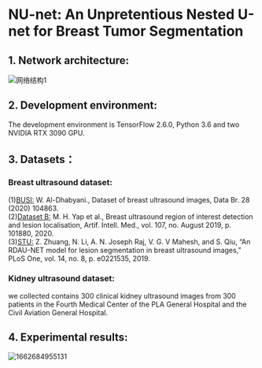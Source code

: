 #  NU-net: An Unpretentious Nested U-net for Breast Tumor Segmentation

## 1. Network architecture:

![网络结构1](https://user-images.githubusercontent.com/52651150/201334714-8078b7ea-6366-4557-8c0f-3214c8889328.png)


## 2. Development environment:


The development environment is TensorFlow 2.6.0, Python 3.6 and two NVIDIA RTX 3090 GPU.
	
## 3. Datasets：
### Breast ultrasound dataset:
(1)[BUSI:](https://doi.org/10.1016/j.dib.2019.104863) W. Al-Dhabyani., Dataset of breast ultrasound images, Data Br. 28 (2020) 104863.  
(2)[Dataset B:](https://doi.org/10.1016/j.artmed.2020.101880) M. H. Yap et al., Breast ultrasound region of interest detection and lesion localisation, Artif. Intell. Med., vol. 107, no. August 2019, p. 101880, 2020.  
(3)[STU:](https://doi.org/10.1371/journal.pone.0221535) Z. Zhuang, N. Li, A. N. Joseph Raj, V. G. V Mahesh, and S. Qiu, “An RDAU-NET model for lesion segmentation in breast ultrasound images,” PLoS One, vol. 14, no. 8, p. e0221535, 2019.  
### Kidney ultrasound dataset:
   we collected contains 300 clinical kidney ultrasound images from 300 patients in the Fourth Medical Center of the PLA General Hospital and the Civil Aviation General Hospital.
	
## 4. Experimental results:

![1662684955131](https://user-images.githubusercontent.com/52651150/189250438-bd4178e4-b4cd-4909-b09c-51d4338dc011.png)

